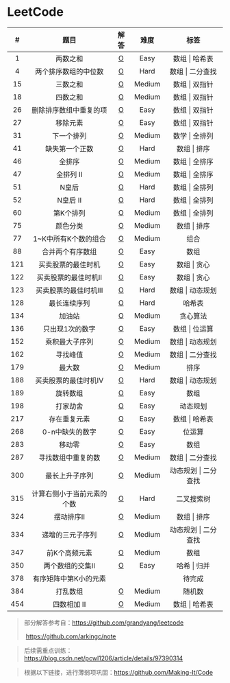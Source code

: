 # LeetCode

|  #   |            题目            |                      解答                       |  难度  |         标签         |
| :--: | :------------------------: | :---------------------------------------------: | :----: | :------------------: |
|  1   |          两数之和          |           [O](Solution/1.两数之和.md)           |  Easy  |    数组 \| 哈希表    |
|  4   |    两个排序数组的中位数    |     [O](Solution/4.两个排序数组的中位数.md)     |  Hard  |   数组 \| 二分查找   |
|  15  |          三数之和          |          [O](Solution/15.三数之和.md)           | Medium |    数组 \| 双指针    |
|  18  |          四数之和          |          [O](Solution/18.四数之和.md)           | Medium |    数组 \| 双指针    |
|  26  |   删除排序数组中重复的项   |   [O](Solution/26.删除排序数组中的重复项.md)    |  Easy  |    数组 \| 双指针    |
|  27  |          移除元素          |          [O](Solution/27.移除元素.md)           |  Easy  |    数组 \| 双指针    |
|  31  |         下一个排列         |         [O](Solution/31.下一个排列.md)          | Medium |    数学 \| 全排列    |
|  41  |       缺失第一个正数       |       [O](Solution/41.缺失第一个整数.md)        |  Hard  |     数组 \| 排序     |
|  46  |           全排序           |           [O](Solution/46.全排序.md)            | Medium |    数组 \| 全排序    |
|  47  |         全排列 II          |          [O](Solution/47.全排列II.md)           | Medium |    数组 \| 全排序    |
|  51  |           N皇后            |            [O](Solution/51.N皇后.md)            |  Hard  |    数组 \| 全排列    |
|  52  |          N皇后 II          |           [O](Solution/52.N皇后II.md)           |  Hard  |    数组 \| 全排列    |
|  60  |         第K个排列          |         [O](Solution/60.第K个排列I.md)          | Medium |    数组 \| 全排列    |
|  75  |          颜色分类          |          [O](Solution/75.分类颜色.md)           | Medium |     数组 \| 排序     |
|  77  |    1~K中所有K个数的组合    |    [O](Solution/77.1~K中所有K个数的组合.md)     | Medium |         组合         |
|  88  |      合并两个有序数组      |      [O](Solution/88.合并两个有序数组.md)       |  Easy  |         数组         |
| 121  |     买卖股票的最佳时机     |     [O](Solution/121.买卖股票的最佳时机.md)     |  Easy  |     数组 \| 贪心     |
| 122  |    买卖股票的最佳时机II    |    [O](Solution/122.买卖股票的最佳时机II.md)    |  Easy  |     数组 \| 贪心     |
| 123  |   买卖股票的最佳时机III    |   [O](Solution/123.买卖股票的最佳时机III.md)    |  Hard  |   数组 \| 动态规划   |
| 128  |        最长连续序列        |        [O](Solution/128.最长连续序列.md)        |  Hard  |        哈希表        |
| 134  |           加油站           |           [O](Solution/134.加油站.md)           | Medium |       贪心算法       |
| 136  |      只出现1次的数字       |      [O](Solution/136.只出现1次的数字.md)       |  Easy  |    数组 \| 位运算    |
| 152  |       乘积最大子序列       |       [O](Solution/152.乘积最大子序列.md)       | Medium |   数组 \| 动态规划   |
| 162  |          寻找峰值          |  [O](Solution/162.查找数组中任一峰值的下标.md)  | Medium |   数组 \| 二分查找   |
| 179  |           最大数           |           [O](Solution/179.最大数.md)           | Medium |         排序         |
| 188  |    买卖股票的最佳时机IV    |    [O](Solution/188.买卖股票的最佳时机IV.md)    |  Hard  |   数组 \| 动态规划   |
| 189  |          旋转数组          |          [O](Solution/189.旋转数组.md)          |  Easy  |         数组         |
| 198  |          打家劫舍          |          [O](Solution/198.打家劫舍.md)          |  Easy  |       动态规划       |
| 217  |        存在重复元素        |        [O](Solution/217.存在重复元素.md)        |  Easy  |    数组 \| 哈希表    |
| 268  |      0-n中缺失的数字       |      [O](Solution/268.0-n中缺失的数字.md)       |  Easy  |        位运算        |
| 283  |           移动零           |           [O](Solution/283.移动零.md)           |  Easy  |         数组         |
| 287  |     寻找数组中重复的数     |     [O](Solution/287.寻找数组中重复的数.md)     | Medium |   数组 \| 二分查找   |
| 300  |       最长上升子序列       |       [O](Solution/300.最长上升子序列.md)       | Medium | 动态规划 \| 二分查找 |
| 315  | 计算右侧小于当前元素的个数 | [O](Solution/315.计算右侧小于当前元素的个数.md) |  Hard  |      二叉搜索树      |
| 324  |         摆动排序II         |         [O](Solution/324.摆动排序II.md)         | Medium |     数组 \| 排序     |
| 334  |      递增的三元子序列      |      [O](Solution/334.递增的三元子序列.md)      | Medium | 动态规划 \| 二分查找 |
| 347  |       前K个高频元素        |       [O](Solution/347.前K个高频元素.md)        | Medium |         数组         |
| 350  |      两个数组的交集II      |      [O](Solution/350.两个数组的交集II.md)      |  Easy  |     哈希 \| 归并     |
| 378  |   有序矩阵中第K小的元素    |                                                 |        |        待完成        |
| 384  |          打乱数组          |          [O](Solution/384.打乱数组.md)          | Medium |        随机数        |
| 454  |        四数相加 II         |         [O](Solution/454.四数相加II.md)         | Medium |    数组 \| 哈希表    |

> 部分解答参考自：https://github.com/grandyang/leetcode
>
> ​						 	https://github.com/arkingc/note

> 后续需重点训练：https://blog.csdn.net/pcwl1206/article/details/97390314

> 根据以下链接，进行薄弱项巩固：https://github.com/Making-It/Code